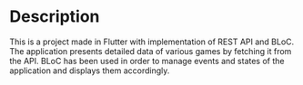 # Description

This is a project made in Flutter with implementation of REST API and BLoC. 
The application presents detailed data of various games by fetching it from the API. BLoC has been used in order to manage events and states of the application and displays them accordingly.



